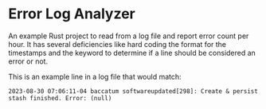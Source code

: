 # Error Log Analyzer

An example Rust project to read from a log file and report error count per hour. It has several deficiencies like hard coding the format for the timestamps and the keyword to determine if a line should be considered an error or not.

This is an example line in a log file that would match:

```text
2023-08-30 07:06:11-04 baccatum softwareupdated[298]: Create & persist stash finished. Error: (null)
```
